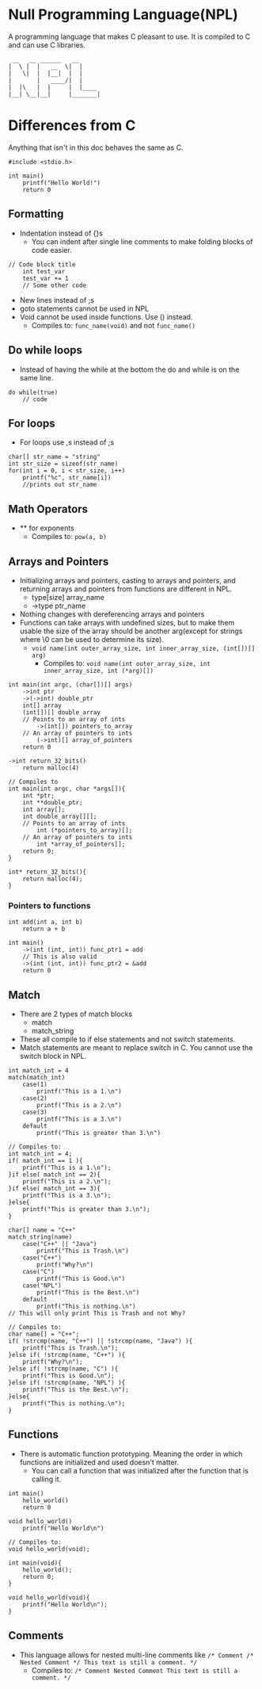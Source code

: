 # Null Programming Language(NPL)
A programming language that makes C pleasant to use. It is compiled to C and can use C libraries.

```
 __   __ ______   __ 
|  \ |  |   __  \|  |     
|   \|  |  |__|  |  |     
|       |   ____/|  |     
|  |\   |  |     |  |____ 
|__| \__|__|     |_______|
```

# Differences from C
Anything that isn't in this doc behaves the same as C.

``` 
#include <stdio.h>

int main()
    printf("Hello World!")
    return 0
```

## Formatting
- Indentation instead of {}s
    - You can indent after single line comments to make folding blocks of code easier.

```
// Code block title
    int test_var
    test_var += 1
    // Some other code
```

- New lines instead of ;s
- goto statements cannot be used in NPL
- Void cannot be used inside functions. Use () instead.
    - Compiles to: `func_name(void)` and not `func_name()`

## Do while loops
- Instead of having the while at the bottom the do and while is on the same line.

```
do while(true)
    // code
```

## For loops
- For loops use ,s instead of ;s

```
char[] str_name = "string"
int str_size = sizeof(str_name)
for(int i = 0, i < str_size, i++)
    printf("%c", str_name[i])
    //prints out str_name
```

## Math Operators
- ** for exponents
    - Compiles to: `pow(a, b)`

## Arrays and Pointers
- Initializing arrays and pointers, casting to arrays and pointers, and returning arrays and pointers from functions are different in NPL.
    - type[size] array_name
    - ->type ptr_name
- Nothing changes with dereferencing arrays and pointers
- Functions can take arrays with undefined sizes, but to make them usable the size of the array should be another arg(except for strings where \0 can be used to determine its size).
    - `void name(int outer_array_size, int inner_array_size, (int[])[] arg)`
        - Compiles to: `void name(int outer_array_size, int inner_array_size, int (*arg)[])`

```
int main(int argc, (char[])[] args)
    ->int ptr
    ->(->int) double_ptr
    int[] array
    (int[])[] double_array
    // Points to an array of ints
        ->(int[]) pointers_to_array
    // An array of pointers to ints
        (->int)[] array_of_pointers
    return 0

->int return_32_bits()
    return malloc(4)

// Compiles to
int main(int argc, char *args[]){
    int *ptr;
    int **double_ptr;
    int array[];
    int double_array[][];
    // Points to an array of ints
        int (*pointers_to_array)[];
    // An array of pointers to ints
        int *array_of_pointers[];
    return 0;
}

int* return_32_bits(){
    return malloc(4);
}
```

### Pointers to functions

```
int add(int a, int b)
    return a + b

int main()
    ->(int (int, int)) func_ptr1 = add
    // This is also valid
    ->(int (int, int)) func_ptr2 = &add
    return 0
```

## Match
- There are 2 types of match blocks
    - match
    - match_string
- These all compile to if else statements and not switch statements.
- Match statements are meant to replace switch in C. You cannot use the switch block in NPL.

```
int match_int = 4
match(match_int)
    case(1)
        printf("This is a 1.\n")
    case(2)
        printf("This is a 2.\n")
    case(3)
        printf("This is a 3.\n")
    default
        printf("This is greater than 3.\n")

// Compiles to:
int match_int = 4;
if( match_int == 1 ){
    printf("This is a 1.\n");
}if else( match_int == 2){
    printf("This is a 2.\n");
}if else( match_int == 3){
    printf("This is a 3.\n");
}else{
    printf("This is greater than 3.\n");
}
```

```
char[] name = "C++"
match_string(name)
    case("C++" || "Java")
        printf("This is Trash.\n")
    case("C++")
        printf("Why?\n")
    case("C")
        printf("This is Good.\n")
    case("NPL")
        printf("This is the Best.\n")
    default
        printf("This is nothing.\n")
// This will only print This is Trash and not Why?

// Compiles to:
char name[] = "C++";
if( !strcmp(name, "C++") || !strcmp(name, "Java") ){
    printf("This is Trash.\n");
}else if( !strcmp(name, "C++") ){
    printf("Why?\n");
}else if( !strcmp(name, "C") ){
    printf("This is Good.\n");
}else if( !strcmp(name, "NPL") ){
    printf("This is the Best.\n");
}else{
    printf("This is nothing.\n");
}
```

## Functions
- There is automatic function prototyping. Meaning the order in which functions are initialized and used doesn't matter.
    - You can call a function that was initialized after the function that is calling it.

```
int main()
    hello_world()
    return 0

void hello_world()
    printf("Hello World\n")

// Compiles to:
void hello_world(void);

int main(void){
    hello_world();
    return 0;
}

void hello_world(void){
    printf("Hello World\n");
}
```

## Comments
- This language allows for nested multi-line comments like `/* Comment /* Nested Comment */ This text is still a comment. */`
    - Compiles to: `/* Comment Nested Comment This text is still a comment. */`
